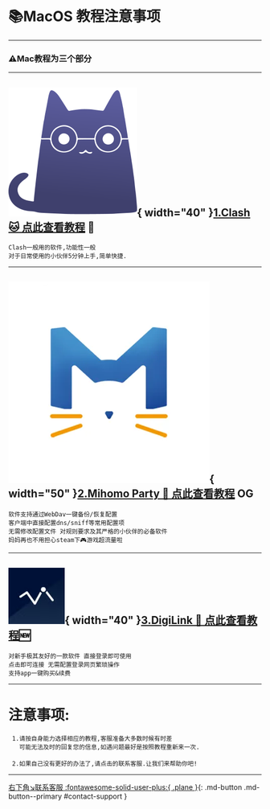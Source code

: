 # 📚MacOS 教程注意事项
---
### ⚠️Mac教程为三个部分
---



## ![Image title](../../assets/photo/win/clash/clashlogo.png){ width="40" }[1.Clash 🐱 点此查看教程](./clash.md) 💼

    Clash一般用的软件,功能性一般
    对于日常使用的小伙伴5分钟上手,简单快捷.

---

## ![Image title](../../assets/photo/win/mp/mplogo.png){ width="50" }[2.Mihomo Party 🐶 点此查看教程](./mp.md) OG

    软件支持通过WebDav一键备份/恢复配置 
    客户端中直接配置dns/sniff等常用配置项
    无需修改配置文件 对规则要求及其严格的小伙伴的必备软件
    妈妈再也不用担心steam下🎮游戏超流量啦

---

## ![Image title](../../assets/photo/win/digilink/digilinklogo.png){ width="40" }[3.DigiLink 🔗 点此查看教程](./digilink.md)🆕

    对新手极其友好的一款软件 直接登录即可使用
    点击即可连接 无需配置登录网页繁琐操作
    支持app一键购买&续费
    
---

# 注意事项:

     1.请按自身能力选择相应的教程,客服准备大多数时候有时差
       可能无法及时的回复您的信息,如遇问题最好是按照教程重新来一次.

     2.如果自己没有更好的办法了,请点击的联系客服.让我们来帮助你吧!
---
[右下角↘️联系客服 :fontawesome-solid-user-plus:{ .plane }](javascript:void(0);){: .md-button .md-button--primary #contact-support }